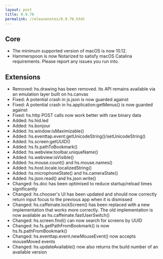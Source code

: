 ```yaml
---
layout: post
title: 0.9.76
permalink: /releasenotes/0.9.76.html
---
```


## Core

 * The minimum supported version of macOS is now 10.12.
 * Hammerspoon is now Notarized to satisfy macOS Catalina requirements. Please report any issues you run into.

## Extensions

  * Removed: hs.drawing has been removed. Its API remains available via an emulation layer built on hs.canvas
  * Fixed: A potential crash in js.json is now guarded against
  * Fixed: A potential crash in hs.application:getMenus() is now guarded against
  * Fixed: hs.http POST calls now work better with raw binary data
  * Added: hs.hid.led
  * Added: hs.bonjour
  * Added: hs.window:isMaximizable()
  * Added: hs.eventtap.event:getUnicodeString()/setUnicodeString()
  * Added: hs.screen:getUUID()
  * Added: hs.fs.pathToBookmark()
  * Added: hs.webview.toolbar.uniqueName()
  * Added: hs.webview:isVisible()
  * Added: hs.mouse.count() and hs.mouse.names()
  * Added: hs.host.locale.localizedString()
  * Added: hs.microphoneState() and hs.cameraState()
  * Added: hs.json.read() and hs.json.write()
  * Changed: hs.doc has been optimised to reduce startup/reload times significantly
  * Changed: hs.chooser's UI has been updated and should now correctly return input focus to the previous app when it is dismissed
  * Changed: hs.caffeinate.lockScreen() has been replaced with a new implementation that works more correctly. The old implementation is now available as hs.caffeinate.fastUserSwitch()
  * Changed: hs.screen.find() can now search for screens by UUID
  * Changed: hs.fs.getPathFromBookmark() is now hs.fs.pathFromBookmark()
  * Changed: hs.eventtap.event.newMouseEvent() now accepts mouseMoved events
  * Changed: hs.updateAvailable() now also returns the build number of an available version
